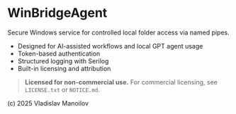 # WinBridgeAgent

Secure Windows service for controlled local folder access via named pipes.

- Designed for AI-assisted workflows and local GPT agent usage
- Token-based authentication
- Structured logging with Serilog
- Built-in licensing and attribution

> **Licensed for non-commercial use.** For commercial licensing, see `LICENSE.txt` or `NOTICE.md`.

(c) 2025 Vladislav Manoilov

